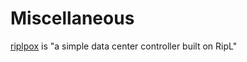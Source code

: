 # Miscellaneous
[riplpox](https://github.com/brandonheller/riplpox) is "a simple data center controller built on RipL"

